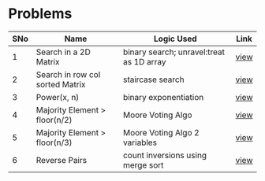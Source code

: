 # Problems

SNo | Name | Logic Used | Link |
----|------|------------|------|
1 | Search in a 2D Matrix | binary search; unravel:treat as 1D array | [view](search_2D_snake.cpp)
2 | Search in row col sorted Matrix | staircase search | [view](search_2D_rowColSorted.cpp)
3 | Power(x, n) | binary exponentiation | [view](binary_expo.cpp)
4 | Majority Element > floor(n/2) | Moore Voting Algo | [view](majority_element_N2.cpp)
5 | Majority Element > floor(n/3) | Moore Voting Algo 2 variables | [view](majority_element_N3.cpp)
6 | Reverse Pairs | count inversions using merge sort | [view](reverse_pairs.cpp)